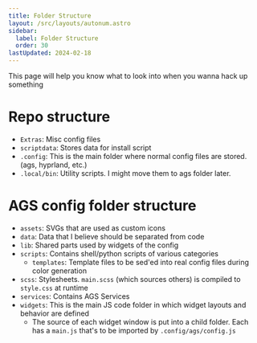 ```yaml
---
title: Folder Structure
layout: /src/layouts/autonum.astro
sidebar:
  label: Folder Structure
  order: 30
lastUpdated: 2024-02-18
---
```


This page will help you know what to look into when you wanna hack up something

# Repo structure
- `Extras`: Misc config files
- `scriptdata`: Stores data for install script
- `.config`: This is the main folder where normal config files are stored. (ags, hyprland, etc.)
- `.local/bin`: Utility scripts. I might move them to ags folder later.

# AGS config folder structure
- `assets`: SVGs that are used as custom icons
- `data`: Data that I believe should be separated from code
- `lib`: Shared parts used by widgets of the config
- `scripts`: Contains shell/python scripts of various categories
  - `templates`: Template files to be sed'ed into real config files during color generation
- `scss`: Stylesheets. `main.scss` (which sources others) is compiled to `style.css` at runtime
- `services`: Contains AGS Services
- `widgets`: This is the main JS code folder in which widget layouts and behavior are defined
  - The source of each widget window is put into a child folder. Each has a `main.js` that's to be imported by `.config/ags/config.js`
